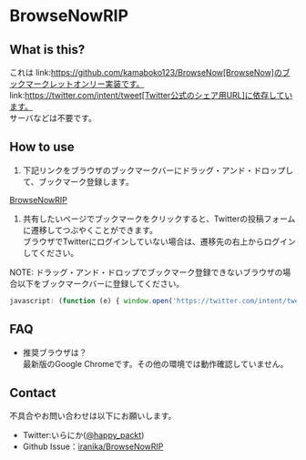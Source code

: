 # BrowseNowRIP

## What is this?

これは link:https://github.com/kamaboko123/BrowseNow[BrowseNow]のブックマークレットオンリー実装です。  
link:https://twitter.com/intent/tweet[Twitter公式のシェア用URL]に依存しています。  
サーバなどは不要です。  

## How to use

1. 下記リンクをブラウザのブックマークバーにドラッグ・アンド・ドロップして、ブックマーク登録します。  

<a href="javascript: (function (e) { window.open('https://twitter.com/intent/tweet?' + 'hashtags#BrowseNowRIP&text#' + e(document.title) + '(' + e(location.href) + ')', null, 'width#520,height#500'); })(encodeURIComponent);)">BrowseNowRIP</a>

1. 共有したいページでブックマークをクリックすると、Twitterの投稿フォームに遷移してつぶやくことができます。  
ブラウザでTwitterにログインしていない場合は、遷移先の右上からログインしてください。  

NOTE: ドラッグ・アンド・ドロップでブックマーク登録できないブラウザの場合以下をブックマークバーに登録してください。

``` js
javascript: (function (e) { window.open('https://twitter.com/intent/tweet?' + 'hashtags=BrowseNowRIP&text=' + e(document.title) + '(' + e(location.href) + ')', null, 'width=520,height=500'); })(encodeURIComponent);
```

## FAQ

* 推奨ブラウザは？  
最新版のGoogle Chromeです。その他の環境では動作確認していません。

## Contact

不具合やお問い合わせは以下にお願いします。

* Twitter:いらにか([@happy_packt](https://twitter.com/happy_packet))
* Github Issue：[iranika/BrowseNowRIP](https://github.com/iranika/BrowseNowRIP/issues)
